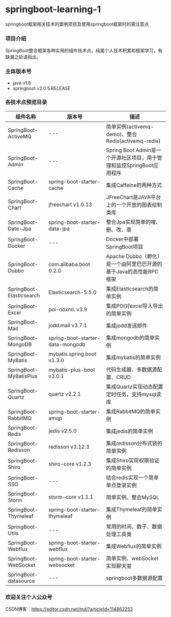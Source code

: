 # springboot-learning-1
springboot框架相关技术的案例项目及使用springboot框架时的需注意点

### 项目介绍
SpringBoot整合框架各种实用的组件技术点，纯属个人技术积累和框架学习，有缺漏之处请指出。  

### 主体版本号
- java v1.8
- springboot v2.0.5.RELEASE

### 各技术点预览目录
| 组件名称 | 版本号 | 描述 |
| ------- | ----- | ---- |
| SpringBoot-ActiveMQ | --- | 简单实例(activemq-demo)、整合Redis(activemq-redis) |
| SpringBoot-Admin | --- | Spring Boot Admin是一个开源社区项目，用于管理和监控SpringBoot应用程序 |
| SpringBoot-Cache | spring-boot-starter-cache | 集成Caffeine的两种方式 |
| SpringBoot-Chart | jfreechart v1.0.13 | JFreeChart是JAVA平台上的一个开放的图表绘制类库 |
| SpringBoot-Date-Jpa | spring-boot-starter-data-jpa | 整合Jpa实现简单的增、删、改、查 |
| SpringBoot-Docker | --- | Docker中部署SpringBoot项目 |
| SpringBoot-Dubbo | com.alibaba.boot 0.2.0 | Apache Dubbo（孵化）是一个由阿里巴巴开源的基于Java的高性能RPC框架 |
| SpringBoot-Elasticsearch | Elasticsearch-5.5.0 | 集成Elasticsearch的简单实例 |
| SpringBoot-Excel | poi-ooxml. v3.9 | 集成POI对excel导入导出的简单实例 |
| SpringBoot-Mail | jodd.mail v3.7.1 | 集成jodd发送邮件 |
| SpringBoot-MongoDB | spring-boot-starter-data-mongodb | 集成mongodb的简单实例 |
| SpringBoot-MyBatis | mybatis.spring.boot v1.3.0 | 集成mybatis的简单实例 |
| SpringBoot-MyBatisPlus | mybatis-plus-boot v3.0.1 | 代码生成器、多数据源配置、CRUD |
| SpringBoot-Quartz | quartz v2.2.1 | 集成Quartz实现动态配置定时任务，支持mysql读库 |
| SpringBoot-RabbitMQ | spring-boot-starter-amqp | 集成RabbitMQ的简单实例 |
| SpringBoot-Redis | jedis v2.5.0 | 集成jedis的简单实例 |
| SpringBoot-Redisson | redisson v3.12.3 | 集成redisson分布式锁的简单实例 |
| SpringBoot-Shiro | shiro-core v1.2.3 | 集成Shiro实现权限验证的简单实例 |
| SpringBoot-SSO | --- | 结合redis实现一个简单单点登录实例 |
| SpringBoot-Storm | storm-core v1.1.1 | 简单实例、整合MySQL |
| SpringBoot-Thymeleaf |spring-boot-starter-thymeleaf | 集成Thymeleaf的简单实例 |
| SpringBoot-Utils | --- | 常用的时间、数子、数据处理工具类 |
| SpringBoot-Webflux | spring-boot-starter-webflux | 集成Webflux的简单实例 |
| SpringBoot-WebSocket | spring-boot-starter-websocket | 简单实例、webSocket实现聊天室 |
| SpringBoot-datasource | --- | springboot多数据源配置 |  


### 欢迎关注个人公众号  
CSDN博客：https://editor.csdn.net/md/?articleId=114862253
